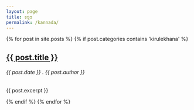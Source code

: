 ```yaml
---
layout: page
title: ಕನ್ನಡ
permalink: /kannada/
---
```


{% for post in site.posts %}
  {% if post.categories contains 'kirulekhana' %}
  <h2><a href="{{ post.url }}">{{ post.title }}</a></h2>
  <h6> {{ post.date }} . {{ post.author }} </h6>
  <p> {{ post.excerpt }} </p>
  {% endif %}
{% endfor %}

